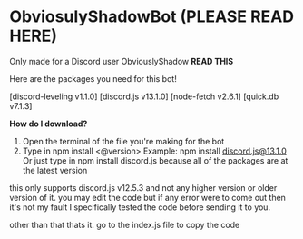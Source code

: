 # ObviosulyShadowBot (PLEASE READ HERE)
Only made for a Discord user ObviouslyShadow
**READ THIS**

Here are the packages you need for this bot!

[discord-leveling v1.1.0]
[discord.js v13.1.0]
[node-fetch v2.6.1]
[quick.db v7.1.3]

**How do I download?**
1. Open the terminal of the file you're making for the bot
2. Type in npm install <package name> <@version>
Example: npm install discord.js@13.1.0
Or just type in npm install discord.js because all of the packages are at the latest version


this only supports discord.js v12.5.3 and not any higher version or older version of it. you may edit the code but if any error were to come out then it's not my fault I specifically tested the code before sending it to you.

other than that thats it. go to the index.js file to copy the code
